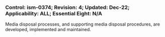 ### Control: ism-0374; Revision: 4; Updated: Dec-22; Applicability: ALL; Essential Eight: N/A
<p>Media disposal processes, and supporting media disposal procedures, are developed, implemented and maintained.</p>